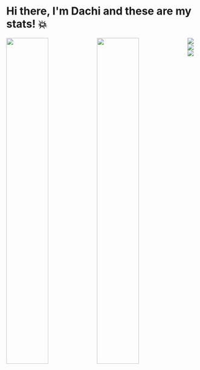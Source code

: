 # Hi there, I'm Dachi and these are my stats! 💥

<img align="left" width="47%" src="https://github-readme-stats.vercel.app/api/top-langs/?username=outxrs"/>
<img align="left" width="47%" src="https://github-readme-stats.vercel.app/api?username=outxrs&show_icons=true&theme=radical"/>
<img align="left" src="https://img.shields.io/badge/Udemy-A435F0?style=for-the-badge&logo=Udemy&logoColor=white"/>
<img align="left" src="https://img.shields.io/badge/css3-%231572B6.svg?style=for-the-badge&logo=css3&logoColor=white"/>
<img src="https://img.shields.io/badge/javascript-%23323330.svg?style=for-the-badge&logo=javascript&logoColor=%23F7DF1E"/>






